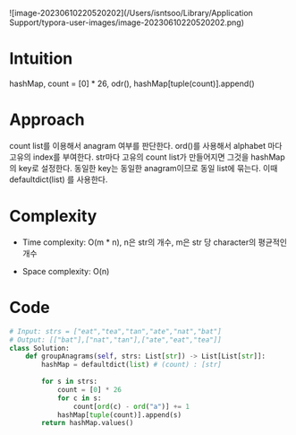 ![image-20230610220520202](/Users/isntsoo/Library/Application Support/typora-user-images/image-20230610220520202.png)

# Intuition
hashMap, count = [0] * 26, odr(), hashMap[tuple(count)].append()

# Approach
count list를 이용해서 anagram 여부를 판단한다. ord()를 사용해서 alphabet 마다 고유의 index를 부여한다. str마다 고유의 count list가 만들어지면 그것을 hashMap의 key로 설정한다. 동일한 key는 동일한 anagram이므로 동일 list에 묶는다. 이때 defaultdict(list) 를 사용한다.

# Complexity
- Time complexity: O(m * n), n은 str의 개수, m은 str 당 character의 평균적인 개수

- Space complexity: O(n)

# Code
```python
# Input: strs = ["eat","tea","tan","ate","nat","bat"]
# Output: [["bat"],["nat","tan"],["ate","eat","tea"]]
class Solution:
    def groupAnagrams(self, strs: List[str]) -> List[List[str]]:
        hashMap = defaultdict(list) # (count) : [str]
        
        for s in strs:
            count = [0] * 26
            for c in s:
                count[ord(c) - ord("a")] += 1
            hashMap[tuple(count)].append(s)
        return hashMap.values()
```